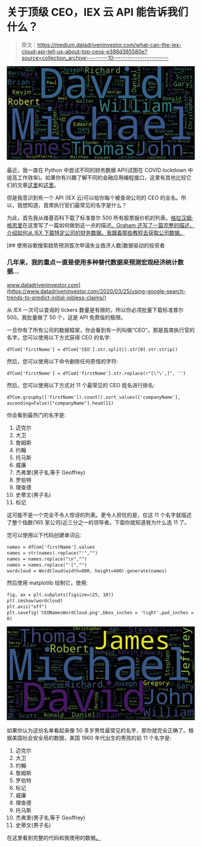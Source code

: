 # 关于顶级 CEO，IEX 云 API 能告诉我们什么？

> 原文：<https://medium.datadriveninvestor.com/what-can-the-iex-cloud-api-tell-us-about-top-ceos-e388d365580e?source=collection_archive---------10----------------------->

![](img/2c7fe57175f2e9d7aa1e06820a93629c.png)

最近，我一直在 Python 中尝试不同的财务数据 API(试图在 COVID lockdown 中提高工作效率)。如果你有兴趣了解不同的金融应用编程接口，这里有其他比较它们的文章[这里](https://towardsdatascience.com/comparing-the-best-free-financial-market-data-apis-158ae73c16ba)和[这里](https://towardsdatascience.com/best-5-free-stock-market-apis-in-2019-ad91dddec984)。

但是我意识到有一个 API (IEX 云)可以给你每个被查询公司的 CEO 的全名。所以，我想知道，首席执行官们最常见的名字是什么？

为此，首先我从维基百科下载了标准普尔 500 所有股票报价机的列表。[格拉汉姆·格思里](https://medium.com/@grahamguthrie_14946)在这里写了一篇如何做到这一点的描述[。Graham 还写了一篇完整的描述，介绍如何从 IEX 下载特定公司的财务数据。我跟着那些教程去获取公司数据。](https://medium.com/wealthy-bytes/5-lines-of-python-to-automate-getting-the-s-p-500-95a632e5e567)

[](https://www.datadriveninvestor.com/2020/03/25/using-google-search-trends-to-predict-initial-jobless-claims/) [## 使用谷歌搜索趋势预测首次申请失业救济人数|数据驱动的投资者

### 几年来，我的重点一直是使用多种替代数据来预测宏观经济统计数据…

www.datadriveninvestor.com](https://www.datadriveninvestor.com/2020/03/25/using-google-search-trends-to-predict-initial-jobless-claims/) 

从 IEX 一次可以查询的 tickers 数量是有限的，所以你必须批量下载标准普尔 500。我批量做了 50 个，这是 API 免费版的极限。

一旦你有了所有公司的数据框架，你会看到有一列叫做“CEO”。那是首席执行官的名字。您可以使用以下方式获得 CEO 的名字:

```
dfCom['firstName'] = dfCom['CEO'].str.split().str[0].str.strip()
```

然后，您可以使用以下命令删除任何奇怪的字符:

```
dfCom['firstName'] = dfCom['firstName'].str.replace(r"[\"\',]", '')
```

然后，您可以使用以下方式对 11 个最常见的 CEO 姓名进行排名:

```
dfCom.groupby(['firstName']).count().sort_values(['companyName'], ascending=False)["companyName"].head(11)
```

你会看到最热门的名字是:

1.  迈克尔
2.  大卫
3.  詹姆斯
4.  约翰
5.  托马斯
6.  威廉
7.  杰弗里(男子名ˌ等于 Geoffrey)
8.  罗伯特
9.  理查德
10.  史蒂文(男子名)
11.  标记

这可能不是一个完全不令人惊讶的列表。更令人担忧的是，仅这 11 个名字就描述了整个指数(165 家公司)近三分之一的领导者。下面你就知道我为什么选 11 了。

您可以使用以下代码创建单词云:

```
names = dfCom['firstName'].values
names = str(names).replace("'","")
names = names.replace("\n","")
names = names.replace("'[","")
wordcloud = WordCloud(width=800, height=400).generate(names)
```

然后使用 matplotlib 绘制它，使用:

```
fig, ax = plt.subplots(figsize=(25, 10))
plt.imshow(wordcloud)
plt.axis("off")
plt.savefig('CEONamesWordCloud.png',bbox_inches = 'tight',pad_inches = 0)
```

![](img/3ca25aeba4996b43c8e2bac3859a3a78.png)

如果你认为这份名单看起来像 50 多岁男性最常见的名字，那你就完全正确了。根据美国社会安全局的数据，美国 1960 年代出生的男孩的前 11 个名字是:

1.  迈克尔
2.  大卫
3.  约翰
4.  詹姆斯
5.  罗伯特
6.  标记
7.  威廉
8.  理查德
9.  托马斯
10.  杰弗里(男子名ˌ等于 Geoffrey)
11.  史蒂文(男子名)

在这里看到完整的代码和我使用的数据[。](https://github.com/SteveHedden/CEONames)